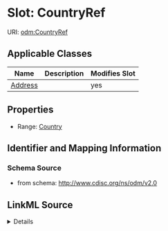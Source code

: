 # Slot: CountryRef

URI: [odm:CountryRef](http://www.cdisc.org/ns/odm/v2.0/CountryRef)



<!-- no inheritance hierarchy -->




## Applicable Classes

| Name | Description | Modifies Slot |
| --- | --- | --- |
[Address](Address.md) |  |  yes  |







## Properties

* Range: [Country](Country.md)





## Identifier and Mapping Information







### Schema Source


* from schema: http://www.cdisc.org/ns/odm/v2.0




## LinkML Source

<details>
```yaml
name: CountryRef
from_schema: http://www.cdisc.org/ns/odm/v2.0
rank: 1000
alias: CountryRef
domain_of:
- Address
range: Country

```
</details>
